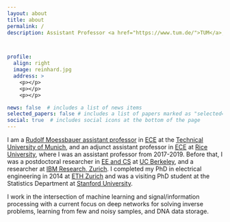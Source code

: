 ```yaml
---
layout: about
title: about
permalink: /
description: Assistant Professor <a href="https://www.tum.de/">TUM</a>, <a href="https://www.rice.edu/">Rice University</a> 



profile:
  align: right
  image: reinhard.jpg
  address: >
    <p></p>
    <p></p>
    <p></p>

news: false  # includes a list of news items
selected_papers: false # includes a list of papers marked as "selected={true}"
social: true  # includes social icons at the bottom of the page
---
```


I am a [Rudolf Moessbauer assistant professor](https://www.ias.tum.de/en/active-fellows/heckel-reinhard/) in [ECE](https://www.ei.tum.de/en/welcome/) at the [Technical University of Munich](https://www.tum.de/), and an adjunct assistant professor in [ECE](https://www.ece.rice.edu/) at [Rice University](http://www.rice.edu/), where I was an assistant professor from 2017-2019. Before that, I was a postdoctoral researcher in [EE and CS](http://www.eecs.berkeley.edu/) at [UC Berkeley](http://www.berkeley.edu/), and a researcher at [IBM Research, Zurich](http://www.research.ibm.com/labs/zurich/). I completed my PhD in electrical engineering in 2014 at [ETH Zurich](https://www.ethz.ch/) and was a visiting PhD student at the Statistics Department at [Stanford University](https://www.stanford.edu/).

I work in the intersection of machine learning and signal/information processing with a current focus on deep networks for solving inverse problems, learning from few and noisy samples, and DNA data storage.

